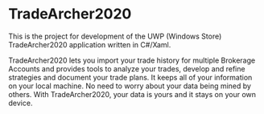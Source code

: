 # TradeArcher2020
This is the project for development of the UWP (Windows Store) TradeArcher2020 application written in C#/Xaml.

TradeArcher2020 lets you import your trade history for multiple Brokerage Accounts and provides tools to analyze your trades, develop and refine strategies and document your trade plans.  It keeps all of your information on your local machine.  No need to worry about your data being mined by others.  With TradeArcher2020, your data is yours and it stays on your own device.  

